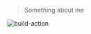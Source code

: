 > Something about me

![build-action](https://github.com/EchoZhaoH/echozh/actions/workflows/build-action.yml/badge.svg?event=push&branch=v1.08)
